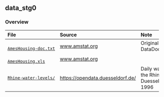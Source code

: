 ## data_stg0 #

### Overview

<table>

<thead>
<tr>
<th align="left">File</th>
<th align="left">Source</th>
<th align="left">Note</th>
</tr>
</thead>

<tbody>


<!-- AmesHousing-doc.txt --> 
<tr>

<!-- * File -->
<td align="left">
<code><a target="_blank" rel="noopener noreferrer" href='https://github.com/j-honnacker/data-viz-R/blob/master/data_stg0/AmesHousing-doc.txt'>
AmesHousing&#8209;doc.txt
</a></code>
</td>

<!-- * Source -->
<td align="left">
<a target="_blank" rel="noopener noreferrer" href="https://ww2.amstat.org/publications/jse/v19n3/decock/DataDocumentation.txt">
www.amstat.org
</a>
</td>

<!-- * Note -->
<td align="left">
Original file name: DataDocumentation.txt
</td>

</tr>


<!-- AmesHousing.xls --> 
<tr>

<!-- * File -->
<td align="left">
<code><a target="_blank" rel="noopener noreferrer" href='https://github.com/j-honnacker/data-viz-R/blob/master/data_stg0/AmesHousing.xls'>
AmesHousing.xls
</a></code>
</td>

<!-- * Source -->
<td align="left">
<a target="_blank" rel="noopener noreferrer" href="http://www.amstat.org/publications/jse/v19n3/decock/AmesHousing.xls">
www.amstat.org
</a>
</td>

<!-- * Note -->
<td align="left">
</td>

</tr>


<!-- Rhine-water-levels --> 
<tr>

<!-- * File -->
<td align="left">
<code><a target="_blank" rel="noopener noreferrer" href="https://github.com/j-honnacker/data-viz-R/tree/master/data_stg0/Rhine-water-levels">Rhine&#8209;water&#8209;levels/</a></code>
</td>

<!-- * Source -->
<td align="left">
<a target="_blank" rel="noopener noreferrer" href="https://opendata.duesseldorf.de/dataset/t%C3%A4gliche-wasserst%C3%A4nde-des-rheins-bei-d%C3%BCsseldorf-den-monaten-seit-1996">
https://opendata.duesseldorf.de/
</a>
</td>

<!-- * Note -->
<td align="left">
Daily water levels of the Rhine at Duesseldorf since 1996
</td>

</tr>


</tbody>

</table>
